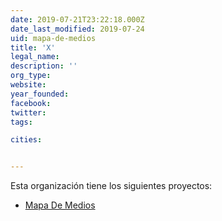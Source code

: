 ```yaml
---
date: 2019-07-21T23:22:18.000Z
date_last_modified: 2019-07-24
uid: mapa-de-medios
title: 'X'
legal_name: 
description: ''
org_type: 
website: 
year_founded: 
facebook: 
twitter: 
tags:

cities: 


---
```


Esta organización tiene los siguientes proyectos:

- [Mapa De Medios](/proyectos/mapa-de-medios)

